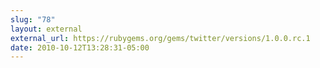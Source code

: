 ```yaml
---
slug: "78"
layout: external
external_url: https://rubygems.org/gems/twitter/versions/1.0.0.rc.1
date: 2010-10-12T13:28:31-05:00
---
```

